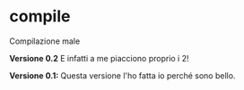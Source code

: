 # compile
Compilazione male

<b>Versione 0.2</b>
E infatti a me piacciono proprio i 2!

<b>Versione 0.1:</b>
Questa versione l'ho fatta io perché sono bello.
